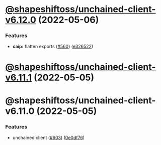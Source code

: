 # [@shapeshiftoss/unchained-client-v6.12.0](https://github.com/shapeshift/lib/compare/@shapeshiftoss/unchained-client-v6.11.1...@shapeshiftoss/unchained-client-v6.12.0) (2022-05-06)


### Features

* **caip:** flatten exports ([#560](https://github.com/shapeshift/lib/issues/560)) ([e326522](https://github.com/shapeshift/lib/commit/e3265223dca3c2126b2822395353f6650c4b0342))

# [@shapeshiftoss/unchained-client-v6.11.1](https://github.com/shapeshift/lib/compare/@shapeshiftoss/unchained-client-v6.11.0...@shapeshiftoss/unchained-client-v6.11.1) (2022-05-05)

# @shapeshiftoss/unchained-client-v6.11.0 (2022-05-05)

### Features

- unchained client ([#603](https://github.com/shapeshift/lib/issues/603)) ([0e0df76](https://github.com/shapeshift/lib/commit/0e0df7654cd8d9a5ebcab5ce4bb54d825981440b))
